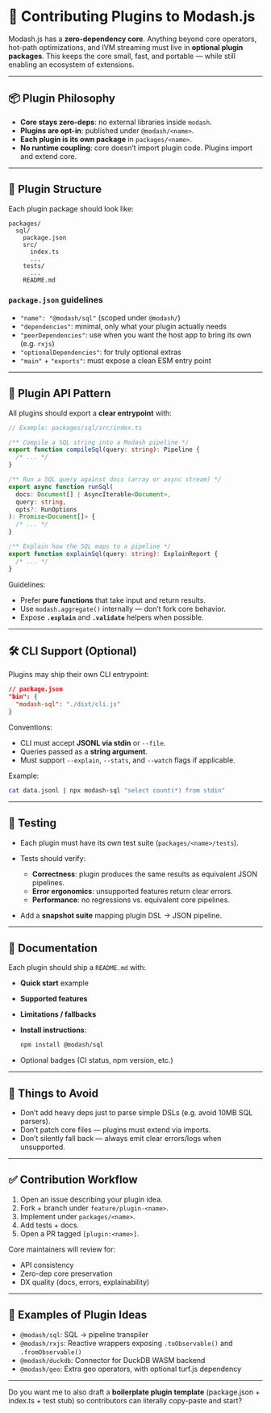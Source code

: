 # 🧩 Contributing Plugins to Modash.js

Modash.js has a **zero-dependency core**. Anything beyond core operators, hot-path optimizations, and IVM streaming must live in **optional plugin packages**.
This keeps the core small, fast, and portable — while still enabling an ecosystem of extensions.

---

## 📦 Plugin Philosophy

- **Core stays zero-deps**: no external libraries inside `modash`.
- **Plugins are opt-in**: published under `@modash/<name>`.
- **Each plugin is its own package** in `packages/<name>`.
- **No runtime coupling**: core doesn’t import plugin code. Plugins import and extend core.

---

## 🔧 Plugin Structure

Each plugin package should look like:

```
packages/
  sql/
    package.json
    src/
      index.ts
      ...
    tests/
      ...
    README.md
```

### `package.json` guidelines

- `"name": "@modash/sql"` (scoped under `@modash/`)
- `"dependencies"`: minimal, only what your plugin actually needs
- `"peerDependencies"`: use when you want the host app to bring its own (e.g. `rxjs`)
- `"optionalDependencies"`: for truly optional extras
- `"main"` + `"exports"`: must expose a clean ESM entry point

---

## 🧩 Plugin API Pattern

All plugins should export a **clear entrypoint** with:

```ts
// Example: packages/sql/src/index.ts

/** Compile a SQL string into a Modash pipeline */
export function compileSql(query: string): Pipeline {
  /* ... */
}

/** Run a SQL query against docs (array or async stream) */
export async function runSql(
  docs: Document[] | AsyncIterable<Document>,
  query: string,
  opts?: RunOptions
): Promise<Document[]> {
  /* ... */
}

/** Explain how the SQL maps to a pipeline */
export function explainSql(query: string): ExplainReport {
  /* ... */
}
```

Guidelines:

- Prefer **pure functions** that take input and return results.
- Use `modash.aggregate()` internally — don’t fork core behavior.
- Expose **`.explain`** and **`.validate`** helpers when possible.

---

## 🛠 CLI Support (Optional)

Plugins may ship their own CLI entrypoint:

```json
// package.json
"bin": {
  "modash-sql": "./dist/cli.js"
}
```

Conventions:

- CLI must accept **JSONL via stdin** or `--file`.
- Queries passed as a **string argument**.
- Must support `--explain`, `--stats`, and `--watch` flags if applicable.

Example:

```bash
cat data.jsonl | npx modash-sql "select count(*) from stdin"
```

---

## 🧪 Testing

- Each plugin must have its own test suite (`packages/<name>/tests`).
- Tests should verify:
  - **Correctness**: plugin produces the same results as equivalent JSON pipelines.
  - **Error ergonomics**: unsupported features return clear errors.
  - **Performance**: no regressions vs. equivalent core pipelines.

- Add a **snapshot suite** mapping plugin DSL → JSON pipeline.

---

## 📖 Documentation

Each plugin should ship a `README.md` with:

- **Quick start** example
- **Supported features**
- **Limitations / fallbacks**
- **Install instructions**:

  ```bash
  npm install @modash/sql
  ```

- Optional badges (CI status, npm version, etc.)

---

## 🛑 Things to Avoid

- Don’t add heavy deps just to parse simple DSLs (e.g. avoid 10MB SQL parsers).
- Don’t patch core files — plugins must extend via imports.
- Don’t silently fall back — always emit clear errors/logs when unsupported.

---

## ✅ Contribution Workflow

1. Open an issue describing your plugin idea.
2. Fork + branch under `feature/plugin-<name>`.
3. Implement under `packages/<name>`.
4. Add tests + docs.
5. Open a PR tagged `[plugin:<name>]`.

Core maintainers will review for:

- API consistency
- Zero-dep core preservation
- DX quality (docs, errors, explainability)

---

## 🌱 Examples of Plugin Ideas

- `@modash/sql`: SQL → pipeline transpiler
- `@modash/rxjs`: Reactive wrappers exposing `.toObservable()` and `.fromObservable()`
- `@modash/duckdb`: Connector for DuckDB WASM backend
- `@modash/geo`: Extra geo operators, with optional turf.js dependency

---

Do you want me to also draft a **boilerplate plugin template** (package.json + index.ts + test stub) so contributors can literally copy-paste and start?
